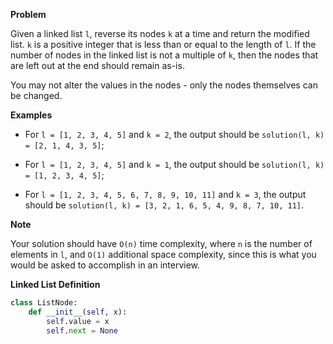 **Problem**

Given a linked list `l`, reverse its nodes `k` at a time and return the modified list. `k` is a positive integer that is less than or equal to the length of `l`. If the number of nodes in the linked list is not a multiple of `k`, then the nodes that are left out at the end should remain as-is.

You may not alter the values in the nodes - only the nodes themselves can be changed.

**Examples**

- For `l = [1, 2, 3, 4, 5]` and `k = 2`, the output should be
`solution(l, k) = [2, 1, 4, 3, 5]`;

- For `l = [1, 2, 3, 4, 5]` and `k = 1`, the output should be
`solution(l, k) = [1, 2, 3, 4, 5]`;

- For `l = [1, 2, 3, 4, 5, 6, 7, 8, 9, 10, 11]` and `k = 3`, the output should be
`solution(l, k) = [3, 2, 1, 6, 5, 4, 9, 8, 7, 10, 11]`.

**Note**

Your solution should have `O(n)` time complexity, where `n` is the number of elements in `l`, and `O(1)` additional space complexity, since this is what you would be asked to accomplish in an interview.

**Linked List Definition**

```python
class ListNode:
    def __init__(self, x):
        self.value = x
        self.next = None
```